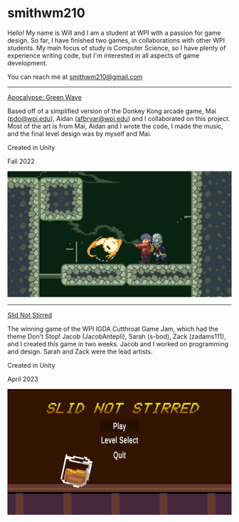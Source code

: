 # smithwm210

Hello! My name is Will and I am a student at WPI with a passion for game design. So far, I have finished two games, in collaborations with other WPI students. My main focus of study is Computer Science, so I have plenty of experience writing code, but I'm interested in all aspects of game development.

You can reach me at smithwm210@gmail.com

-------------------------------------

[Apocalypse: Green Wave](https://smithwm210.github.io/green-wave/Releases-builds/index.html)

Based off of a simplified version of the Donkey Kong arcade game, Mai (pdo@wpi.edu), Aidan (afbryar@wpi.edu) and I collaborated on this project. Most of the art is from Mai, Aidan and I wrote the code, I made the music, and the final level design was by myself and Mai.

Created in Unity

Fall 2022

![Game Screenshot](/Assets/green-wave-img1.png)

-------------------------------------

[Slid Not Stirred](https://smithwm210.github.io/slid-not-stirred/Releases-builds/index.html)

The winning game of the WPI IGDA Cutthroat Game Jam, which had the theme Don't Stop! Jacob (JacobAntepli), Sarah (s-bod), Zack (zadams111), and I created this game in two weeks. Jacob and I worked on programming and design. Sarah and Zack were the lead artists.

Created in Unity

April 2023

![Game Screenshot](/Assets/sns-img1.png)
